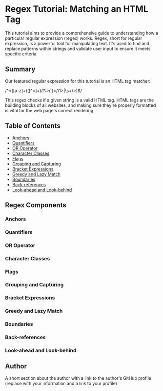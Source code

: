 # Regex Tutorial: Matching an HTML Tag

This tutorial aims to provide a comprehensive guide to understanding how a particular regular expression (regex) works. Regex, short for regular expression, is a powerful tool for manipulating text. It's used to find and replace patterns within strings and validate user input to ensure it meets specific criteria.

## Summary

Our featured regular expression for this tutorial is an HTML tag matcher:

/^<([a-z]+)([^<]+)*(?:>(.*)<\/\1>|\s+\/>)$/

This regex checks if a given string is a valid HTML tag. HTML tags are the building blocks of all websites, and making sure they're properly formatted is vital for the web page's correct rendering.

## Table of Contents

- [Anchors](#anchors)
- [Quantifiers](#quantifiers)
- [OR Operator](#or-operator)
- [Character Classes](#character-classes)
- [Flags](#flags)
- [Grouping and Capturing](#grouping-and-capturing)
- [Bracket Expressions](#bracket-expressions)
- [Greedy and Lazy Match](#greedy-and-lazy-match)
- [Boundaries](#boundaries)
- [Back-references](#back-references)
- [Look-ahead and Look-behind](#look-ahead-and-look-behind)

## Regex Components

### Anchors

### Quantifiers

### OR Operator

### Character Classes

### Flags

### Grouping and Capturing

### Bracket Expressions

### Greedy and Lazy Match

### Boundaries

### Back-references

### Look-ahead and Look-behind

## Author

A short section about the author with a link to the author's GitHub profile (replace with your information and a link to your profile)
